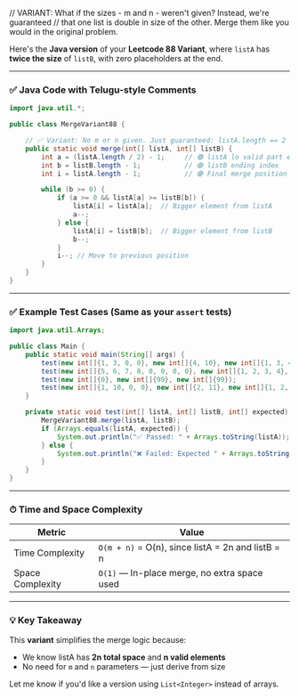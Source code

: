 // VARIANT: What if the sizes - m and n - weren't given? Instead, we're guaranteed
// that one list is double in size of the other. Merge them like you would in the original problem.


Here's the **Java version** of your **Leetcode 88 Variant**, where `listA` has **twice the size** of `listB`, with zero placeholders at the end.

---

### ✅ Java Code with Telugu-style Comments

```java
import java.util.*;

public class MergeVariant88 {

    // ✅ Variant: No m or n given. Just guaranteed: listA.length == 2 * listB.length
    public static void merge(int[] listA, int[] listB) {
        int a = (listA.length / 2) - 1;     // 🟢 listA lo valid part ending index
        int b = listB.length - 1;           // 🟢 listB ending index
        int i = listA.length - 1;           // 🟢 Final merge position from last

        while (b >= 0) {
            if (a >= 0 && listA[a] >= listB[b]) {
                listA[i] = listA[a];  // Bigger element from listA
                a--;
            } else {
                listA[i] = listB[b];  // Bigger element from listB
                b--;
            }
            i--; // Move to previous position
        }
    }
}
```

---

### ✅ Example Test Cases (Same as your `assert` tests)

```java
import java.util.Arrays;

public class Main {
    public static void main(String[] args) {
        test(new int[]{1, 3, 0, 0}, new int[]{4, 10}, new int[]{1, 3, 4, 10});
        test(new int[]{5, 6, 7, 8, 0, 0, 0, 0}, new int[]{1, 2, 3, 4}, new int[]{1, 2, 3, 4, 5, 6, 7, 8});
        test(new int[]{0}, new int[]{99}, new int[]{99});
        test(new int[]{1, 10, 0, 0}, new int[]{2, 11}, new int[]{1, 2, 10, 11});
    }

    private static void test(int[] listA, int[] listB, int[] expected) {
        MergeVariant88.merge(listA, listB);
        if (Arrays.equals(listA, expected)) {
            System.out.println("✅ Passed: " + Arrays.toString(listA));
        } else {
            System.out.println("❌ Failed: Expected " + Arrays.toString(expected) + ", but got " + Arrays.toString(listA));
        }
    }
}
```

---

### ⏱ Time and Space Complexity

| Metric           | Value                                             |
| ---------------- | ------------------------------------------------- |
| Time Complexity  | `O(m + n)` = O(n), since listA = 2n and listB = n |
| Space Complexity | `O(1)` — In-place merge, no extra space used      |

---

### 💡 Key Takeaway

This **variant** simplifies the merge logic because:

* We know listA has **2n total space** and **n valid elements**
* No need for `m` and `n` parameters — just derive from size

Let me know if you'd like a version using `List<Integer>` instead of arrays.
